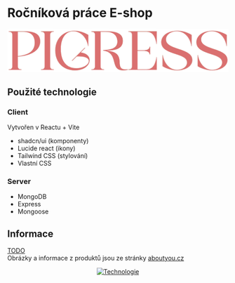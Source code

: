 # Ročníková práce E-shop

![logo stránky](https://github.com/ondrejfilip1/rocnikova-prace-e-shop/blob/main/logo.png)

## Použité technologie
### Client
Vytvořen v Reactu + Vite
- shadcn/ui (komponenty)
- Lucide react (ikony)
- Tailwind CSS (stylování)
- Vlastní CSS
### Server
- MongoDB
- Express
- Mongoose
## Informace
[TODO](https://github.com/ondrejfilip1/rocnikova-prace-e-shop/blob/main/TODO.txt)
<br>Obrázky a informace z produktů jsou ze stránky [aboutyou.cz](https://www.aboutyou.cz/)

<div align="center"> 
  
  [![Technologie](https://skillicons.dev/icons?i=react,js,html,css,express,nodejs,mongodb,tailwind&perline=4)](https://skillicons.dev)
  
</div>
